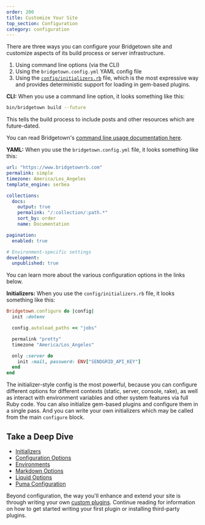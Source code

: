 ```yaml
---
order: 200
title: Customize Your Site
top_section: Configuration
category: configuration
---
```


There are three ways you can configure your Bridgetown site and customize aspects of its build process or server infrastructure.

1. Using command line options (via the CLI)
2. Using the `bridgetown.config.yml` YAML config file
3. Using the [`config/initializers.rb`](/docs/configuration/initializers) file, which is the most expressive way and provides deterministic support for loading in gem-based plugins.

**CLI:** When you use a command line option, it looks something like this:

```sh
bin/bridgetown build --future
```

This tells the build process to include posts and other resources which are future-dated.

You can read Bridgetown's [command line usage documentation here](/docs/command-line-usage).

**YAML:** When you use the `bridgetown.config.yml` file, it looks something like this:

```yaml
url: "https://www.bridgetownrb.com"
permalink: simple
timezone: America/Los_Angeles
template_engine: serbea

collections:
  docs:
    output: true
    permalink: "/:collection/:path.*"
    sort_by: order
    name: Documentation

pagination:
  enabled: true

# Environment-specific settings
development:
  unpublished: true
```

You can learn more about the various configuration options in the links below.

**Initializers:** When you use the `config/initializers.rb` file, it looks something like this:

```ruby
Bridgetown.configure do |config|
  init :dotenv

  config.autoload_paths << "jobs"

  permalink "pretty"
  timezone "America/Los_Angeles"

  only :server do
    init :mail, password: ENV["SENDGRID_API_KEY"]
  end
end
```

The initializer-style config is the most powerful, because you can configure different options for different contexts (static, server, console, rake), as well as interact with environment variables and other system features via full Ruby code. You can also initialize gem-based plugins and configure them in a single pass. And you can write your own initializers which may be called from the main `configure` block.

## Take a Deep Dive

* [Initializers](/docs/configuration/initializers)
* [Configuration Options](/docs/configuration/options)
* [Environments](/docs/configuration/environments)
* [Markdown Options](/docs/configuration/markdown)
* [Liquid Options](/docs/configuration/liquid)
* [Puma Configuration](/docs/configuration/puma)

Beyond configuration, the way you'll enhance and extend your site is through writing your own [custom plugins](/docs/plugins). Continue reading for information on how to get started writing your first plugin or installing third-party plugins.